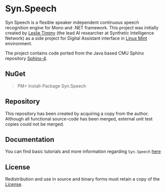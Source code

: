 # Syn.Speech

Syn Speech is a flexible speaker independent continuous speech recognition engine for Mono and .NET framework. This project was initially created by [Leslie Timmy](http://leslietimmy.com) (the lead AI researcher at Synthetic Intelligence Network) as a side project for Digital Assistant interface in [Linux Mint](https://www.linuxmint.com/) environment.

The project contains code ported from the Java based CMU Sphinx repository [Sphinx-4](https://github.com/cmusphinx/sphinx4).

## NuGet

>PM> Install-Package Syn.Speech

## Repository

This repository has been created by acquiring a copy from the author. Although all functional source-code has been merged, external unit test copies could not be merged.

## Documentation

You can find basic tutorials and more information regarding `Syn.Speech` [here](http://developer.syn.co.in/tutorial/speech/index.html)

## License

Redistribution and use in source and binary forms must retain a copy of the [License](license.md).
